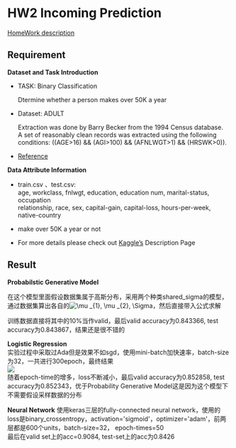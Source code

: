 # HW2 Incoming Prediction   
[HomeWork description](https://ntumlta.github.io/2017fall-ml-hw2/)  
  
## Requirement  
**Dataset and Task Introduction**  
- TASK: Binary Classification   
   
    Dtermine whether a person makes over 50K a year   
    
- Dataset: ADULT   
    
    Extraction was done by Barry Becker from the 1994 Census database.     
    A set of reasonably clean records was extracted using the following conditions: ((AGE>16) && (AGI>100) && (AFNLWGT>1) && (HRSWK>0)).  
    
- [Reference](https://archive.ics.uci.edu/ml/datasets/Adult)   


**Data Attribute Information**  
- train.csv 、test.csv:   
    age, workclass, fnlwgt, education, education num, marital-status, occupation  
    relationship, race, sex, capital-gain, capital-loss, hours-per-week,  
    native-country  

- make over 50K a year or not  

- For more details please check out [Kaggle’s](https://www.kaggle.com/c/ml-2017fall-hw2) Description Page  

## Result  
**Probabilstic Generative Model**  

在这个模型里面假设数据集属于高斯分布，采用两个种类shared_sigma的模型，通过数据集算出各自的<img src="https://latex.codecogs.com/gif.latex?\mu&space;_{1},&space;\mu&space;_{2},&space;\Sigma" title="\mu _{1}, \mu _{2}, \Sigma" />，然后直接带入公式求解  
  
训练数据直接将其中的10%当作valid，最后valid accuracy为0.843366, test accuracy为0.843867，结果还是很不错的  

**Logistic Regression**  
实验过程中采取过Ada但是效果不如sgd，使用mini-batch加快速率，batch-size为32，一共进行300epoch，最终结果  
![](https://github.com/maplezzz/ML2017S_Hung-yi-Lee_HW/blob/master/HW2/output/TrainProcess.png)  
随着epoch-time的增多，loss不断减小，最后valid accuracy为0.852858, test accuracy为0.852343，优于Probability Generative Model这是因为这个模型下不需要假设采样数据的分布  

**Neural Network** 
使用keras三层的fully-connected neural network，使用的loss是binary_crossentropy，activation='sigmoid'，optimizer='adam'，前两层都是600个units，batch-size=32， epoch-times=50  
最后在valid set上的acc=0.9084, test-set上的acc为0.8426

